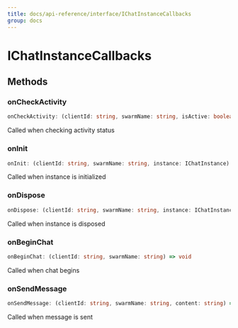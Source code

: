 ```yaml
---
title: docs/api-reference/interface/IChatInstanceCallbacks
group: docs
---
```


# IChatInstanceCallbacks

## Methods

### onCheckActivity

```ts
onCheckActivity: (clientId: string, swarmName: string, isActive: boolean, lastActivity: number) => void
```

Called when checking activity status

### onInit

```ts
onInit: (clientId: string, swarmName: string, instance: IChatInstance) => void
```

Called when instance is initialized

### onDispose

```ts
onDispose: (clientId: string, swarmName: string, instance: IChatInstance) => void
```

Called when instance is disposed

### onBeginChat

```ts
onBeginChat: (clientId: string, swarmName: string) => void
```

Called when chat begins

### onSendMessage

```ts
onSendMessage: (clientId: string, swarmName: string, content: string) => void
```

Called when message is sent
